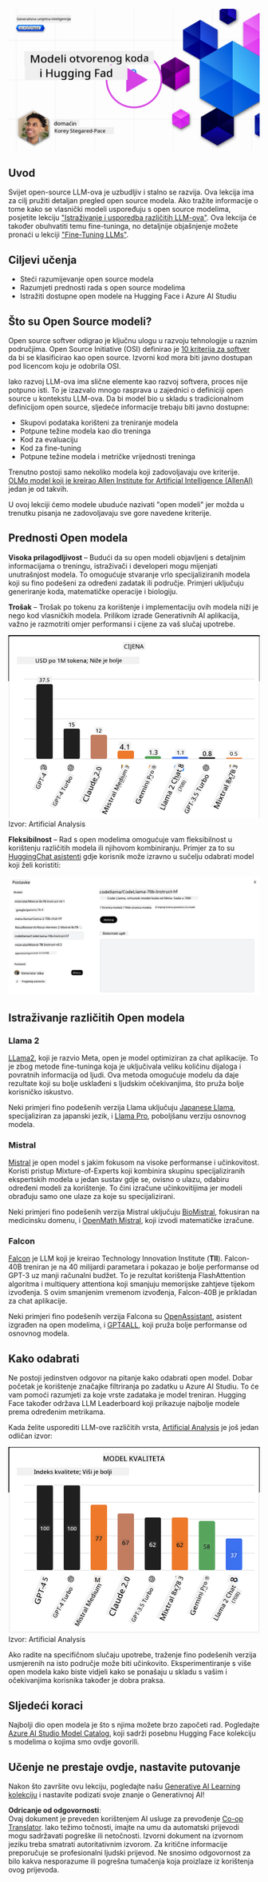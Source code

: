 <!--
CO_OP_TRANSLATOR_METADATA:
{
  "original_hash": "0bba96e53ab841d99db731892a51fab8",
  "translation_date": "2025-07-09T17:15:53+00:00",
  "source_file": "16-open-source-models/README.md",
  "language_code": "hr"
}
-->
[![Open Source Models](../../../translated_images/16-lesson-banner.6b56555e8404fda1716382db4832cecbe616ccd764de381f0af6cfd694d05f74.hr.png)](https://aka.ms/gen-ai-lesson16-gh?WT.mc_id=academic-105485-koreyst)

## Uvod

Svijet open-source LLM-ova je uzbudljiv i stalno se razvija. Ova lekcija ima za cilj pružiti detaljan pregled open source modela. Ako tražite informacije o tome kako se vlasnički modeli uspoređuju s open source modelima, posjetite lekciju ["Istraživanje i usporedba različitih LLM-ova"](../02-exploring-and-comparing-different-llms/README.md?WT.mc_id=academic-105485-koreyst). Ova lekcija će također obuhvatiti temu fine-tuninga, no detaljnije objašnjenje možete pronaći u lekciji ["Fine-Tuning LLMs"](../18-fine-tuning/README.md?WT.mc_id=academic-105485-koreyst).

## Ciljevi učenja

- Steći razumijevanje open source modela  
- Razumjeti prednosti rada s open source modelima  
- Istražiti dostupne open modele na Hugging Face i Azure AI Studiu  

## Što su Open Source modeli?

Open source softver odigrao je ključnu ulogu u razvoju tehnologije u raznim područjima. Open Source Initiative (OSI) definirao je [10 kriterija za softver](https://web.archive.org/web/20241126001143/https://opensource.org/osd?WT.mc_id=academic-105485-koreyst) da bi se klasificirao kao open source. Izvorni kod mora biti javno dostupan pod licencom koju je odobrila OSI.

Iako razvoj LLM-ova ima slične elemente kao razvoj softvera, proces nije potpuno isti. To je izazvalo mnogo rasprava u zajednici o definiciji open source u kontekstu LLM-ova. Da bi model bio u skladu s tradicionalnom definicijom open source, sljedeće informacije trebaju biti javno dostupne:

- Skupovi podataka korišteni za treniranje modela  
- Potpune težine modela kao dio treninga  
- Kod za evaluaciju  
- Kod za fine-tuning  
- Potpune težine modela i metričke vrijednosti treninga  

Trenutno postoji samo nekoliko modela koji zadovoljavaju ove kriterije. [OLMo model koji je kreirao Allen Institute for Artificial Intelligence (AllenAI)](https://huggingface.co/allenai/OLMo-7B?WT.mc_id=academic-105485-koreyst) jedan je od takvih.

U ovoj lekciji ćemo modele ubuduće nazivati "open modeli" jer možda u trenutku pisanja ne zadovoljavaju sve gore navedene kriterije.

## Prednosti Open modela

**Visoka prilagodljivost** – Budući da su open modeli objavljeni s detaljnim informacijama o treningu, istraživači i developeri mogu mijenjati unutrašnjost modela. To omogućuje stvaranje vrlo specijaliziranih modela koji su fino podešeni za određeni zadatak ili područje. Primjeri uključuju generiranje koda, matematičke operacije i biologiju.

**Trošak** – Trošak po tokenu za korištenje i implementaciju ovih modela niži je nego kod vlasničkih modela. Prilikom izrade Generativnih AI aplikacija, važno je razmotriti omjer performansi i cijene za vaš slučaj upotrebe.

![Model Cost](../../../translated_images/model-price.3f5a3e4d32ae00b465325159e1f4ebe7b5861e95117518c6bfc37fe842950687.hr.png)  
Izvor: Artificial Analysis

**Fleksibilnost** – Rad s open modelima omogućuje vam fleksibilnost u korištenju različitih modela ili njihovom kombiniranju. Primjer za to su [HuggingChat asistenti](https://huggingface.co/chat?WT.mc_id=academic-105485-koreyst) gdje korisnik može izravno u sučelju odabrati model koji želi koristiti:

![Choose Model](../../../translated_images/choose-model.f095d15bbac922141591fd4fac586dc8d25e69b42abf305d441b84c238e293f2.hr.png)

## Istraživanje različitih Open modela

### Llama 2

[LLama2](https://huggingface.co/meta-llama?WT.mc_id=academic-105485-koreyst), koji je razvio Meta, open je model optimiziran za chat aplikacije. To je zbog metode fine-tuninga koja je uključivala veliku količinu dijaloga i povratnih informacija od ljudi. Ova metoda omogućuje modelu da daje rezultate koji su bolje usklađeni s ljudskim očekivanjima, što pruža bolje korisničko iskustvo.

Neki primjeri fino podešenih verzija Llama uključuju [Japanese Llama](https://huggingface.co/elyza/ELYZA-japanese-Llama-2-7b?WT.mc_id=academic-105485-koreyst), specijaliziran za japanski jezik, i [Llama Pro](https://huggingface.co/TencentARC/LLaMA-Pro-8B?WT.mc_id=academic-105485-koreyst), poboljšanu verziju osnovnog modela.

### Mistral

[Mistral](https://huggingface.co/mistralai?WT.mc_id=academic-105485-koreyst) je open model s jakim fokusom na visoke performanse i učinkovitost. Koristi pristup Mixture-of-Experts koji kombinira skupinu specijaliziranih ekspertskih modela u jedan sustav gdje se, ovisno o ulazu, odabiru određeni modeli za korištenje. To čini izračune učinkovitijima jer modeli obrađuju samo one ulaze za koje su specijalizirani.

Neki primjeri fino podešenih verzija Mistral uključuju [BioMistral](https://huggingface.co/BioMistral/BioMistral-7B?text=Mon+nom+est+Thomas+et+mon+principal?WT.mc_id=academic-105485-koreyst), fokusiran na medicinsku domenu, i [OpenMath Mistral](https://huggingface.co/nvidia/OpenMath-Mistral-7B-v0.1-hf?WT.mc_id=academic-105485-koreyst), koji izvodi matematičke izračune.

### Falcon

[Falcon](https://huggingface.co/tiiuae?WT.mc_id=academic-105485-koreyst) je LLM koji je kreirao Technology Innovation Institute (**TII**). Falcon-40B treniran je na 40 milijardi parametara i pokazao je bolje performanse od GPT-3 uz manji računalni budžet. To je rezultat korištenja FlashAttention algoritma i multiquery attentiona koji smanjuju memorijske zahtjeve tijekom izvođenja. S ovim smanjenim vremenom izvođenja, Falcon-40B je prikladan za chat aplikacije.

Neki primjeri fino podešenih verzija Falcona su [OpenAssistant](https://huggingface.co/OpenAssistant/falcon-40b-sft-top1-560?WT.mc_id=academic-105485-koreyst), asistent izgrađen na open modelima, i [GPT4ALL](https://huggingface.co/nomic-ai/gpt4all-falcon?WT.mc_id=academic-105485-koreyst), koji pruža bolje performanse od osnovnog modela.

## Kako odabrati

Ne postoji jedinstven odgovor na pitanje kako odabrati open model. Dobar početak je korištenje značajke filtriranja po zadatku u Azure AI Studiu. To će vam pomoći razumjeti za koje vrste zadataka je model treniran. Hugging Face također održava LLM Leaderboard koji prikazuje najbolje modele prema određenim metrikama.

Kada želite usporediti LLM-ove različitih vrsta, [Artificial Analysis](https://artificialanalysis.ai/?WT.mc_id=academic-105485-koreyst) je još jedan odličan izvor:

![Model Quality](../../../translated_images/model-quality.aaae1c22e00f7ee1cd9dc186c611ac6ca6627eabd19e5364dce9e216d25ae8a5.hr.png)  
Izvor: Artificial Analysis

Ako radite na specifičnom slučaju upotrebe, traženje fino podešenih verzija usmjerenih na isto područje može biti učinkovito. Eksperimentiranje s više open modela kako biste vidjeli kako se ponašaju u skladu s vašim i očekivanjima korisnika također je dobra praksa.

## Sljedeći koraci

Najbolji dio open modela je što s njima možete brzo započeti rad. Pogledajte [Azure AI Studio Model Catalog](https://ai.azure.com?WT.mc_id=academic-105485-koreyst), koji sadrži posebnu Hugging Face kolekciju s modelima o kojima smo ovdje govorili.

## Učenje ne prestaje ovdje, nastavite putovanje

Nakon što završite ovu lekciju, pogledajte našu [Generative AI Learning kolekciju](https://aka.ms/genai-collection?WT.mc_id=academic-105485-koreyst) i nastavite podizati svoje znanje o Generativnoj AI!

**Odricanje od odgovornosti**:  
Ovaj dokument je preveden korištenjem AI usluge za prevođenje [Co-op Translator](https://github.com/Azure/co-op-translator). Iako težimo točnosti, imajte na umu da automatski prijevodi mogu sadržavati pogreške ili netočnosti. Izvorni dokument na izvornom jeziku treba smatrati autoritativnim izvorom. Za kritične informacije preporučuje se profesionalni ljudski prijevod. Ne snosimo odgovornost za bilo kakva nesporazume ili pogrešna tumačenja koja proizlaze iz korištenja ovog prijevoda.